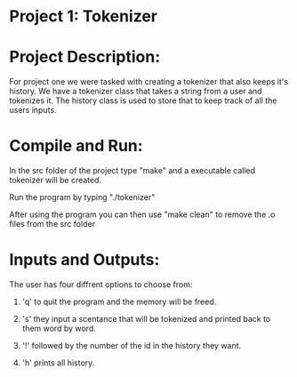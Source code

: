 Project 1: Tokenizer
====================
# Project Description:

For project one we were tasked with creating a tokenizer that also keeps it's
history. We have a tokenizer class that takes a string from a user and
tokenizes it. The history class is used to store that to keep track of all the
users inputs.

# Compile and Run:

In the src folder of the project type "make" and a executable called
tokenizer will be created.

Run the program by typing "./tokenizer"

After using the program you can then use "make clean"  to remove the .o files
from the src folder

# Inputs and Outputs:

The user has four diffrent options to choose from:

1. 'q' to quit the program and the memory will be freed.

2. 's' they input a scentance that will be tokenized and printed back to them
word by word.

3. '!' followed by the number of the id in the history they want.

4. 'h' prints all  history.
